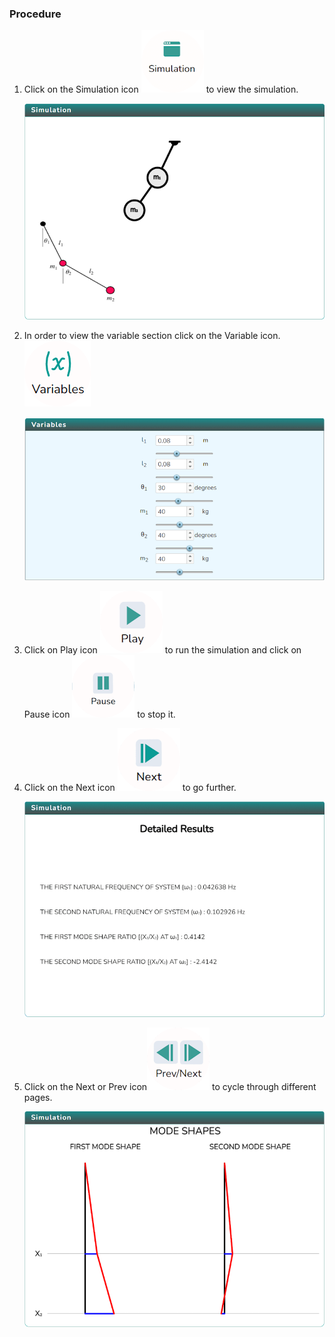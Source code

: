 ### Procedure

1. Click on the Simulation icon <img src="images/simulation.png" alt="Alt text"> to view the simulation.

   ![Alt text](images/Simscreen1.png)

2. In order to view the variable section click on the Variable icon. <img src="images/var1.png" alt="Alt text">

   ![Alt text](images/var2.png)

3. Click on Play icon <img src="images/play1.png" alt="Alt text"> to run the simulation and click on Pause icon <img src="images/pause.png" alt="Alt text"> to stop it.

4. Click on the Next icon <img src="images/next2.png" alt="Alt text"> to go further.

   ![Alt text](images/screen1.png)

5. Click on the Next or Prev icon<img src="images/prenex.png" alt="Alt text"> to cycle through different pages.

   ![Alt text](images/screen2.png)
